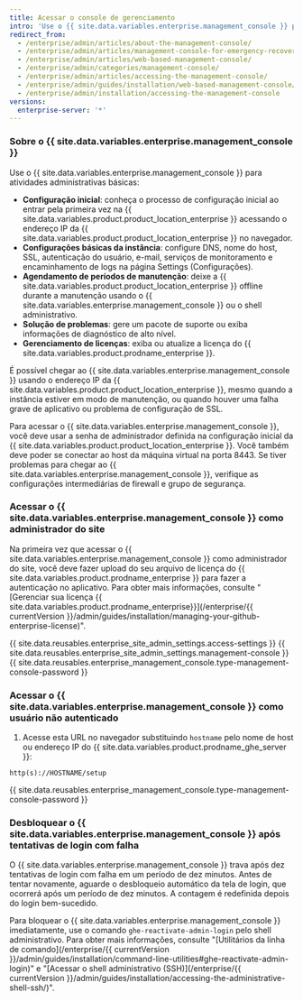 ```yaml
---
title: Acessar o console de gerenciamento
intro: 'Use o {{ site.data.variables.enterprise.management_console }} para definir e configurar a {{ site.data.variables.product.product_location }}, agendar períodos de manutenção, solucionar problemas e gerenciar a licença.'
redirect_from:
  - /enterprise/admin/articles/about-the-management-console/
  - /enterprise/admin/articles/management-console-for-emergency-recovery/
  - /enterprise/admin/articles/web-based-management-console/
  - /enterprise/admin/categories/management-console/
  - /enterprise/admin/articles/accessing-the-management-console/
  - /enterprise/admin/guides/installation/web-based-management-console/
  - /enterprise/admin/installation/accessing-the-management-console
versions:
  enterprise-server: '*'
---
```


### Sobre o {{ site.data.variables.enterprise.management_console }}

Use o {{ site.data.variables.enterprise.management_console }} para atividades administrativas básicas:
- **Configuração inicial**: conheça o processo de configuração inicial ao entrar pela primeira vez na {{ site.data.variables.product.product_location_enterprise }} acessando o endereço IP da {{ site.data.variables.product.product_location_enterprise }} no navegador.
- **Configurações básicas da instância**: configure DNS, nome do host, SSL, autenticação do usuário, e-mail, serviços de monitoramento e encaminhamento de logs na página Settings (Configurações).
- **Agendamento de períodos de manutenção**: deixe a {{ site.data.variables.product.product_location_enterprise }} offline durante a manutenção usando o {{ site.data.variables.enterprise.management_console }} ou o shell administrativo.
- **Solução de problemas**: gere um pacote de suporte ou exiba informações de diagnóstico de alto nível.
- **Gerenciamento de licenças**: exiba ou atualize a licença do {{ site.data.variables.product.prodname_enterprise }}.

É possível chegar ao {{ site.data.variables.enterprise.management_console }} usando o endereço IP da {{ site.data.variables.product.product_location_enterprise }}, mesmo quando a instância estiver em modo de manutenção, ou quando houver uma falha grave de aplicativo ou problema de configuração de SSL.

Para acessar o {{ site.data.variables.enterprise.management_console }}, você deve usar a senha de administrador definida na configuração inicial da {{ site.data.variables.product.product_location_enterprise }}. Você também deve poder se conectar ao host da máquina virtual na porta 8443. Se tiver problemas para chegar ao {{ site.data.variables.enterprise.management_console }}, verifique as configurações intermediárias de firewall e grupo de segurança.

### Acessar o {{ site.data.variables.enterprise.management_console }} como administrador do site

Na primeira vez que acessar o {{ site.data.variables.enterprise.management_console }} como administrador do site, você deve fazer upload do seu arquivo de licença do {{ site.data.variables.product.prodname_enterprise }} para fazer a autenticação no aplicativo. Para obter mais informações, consulte "[Gerenciar sua licença {{ site.data.variables.product.prodname_enterprise}}](/enterprise/{{ currentVersion }}/admin/guides/installation/managing-your-github-enterprise-license)".

{{ site.data.reusables.enterprise_site_admin_settings.access-settings }}
{{ site.data.reusables.enterprise_site_admin_settings.management-console }}
{{ site.data.reusables.enterprise_management_console.type-management-console-password }}

### Acessar o {{ site.data.variables.enterprise.management_console }} como usuário não autenticado

1. Acesse esta URL no navegador substituindo `hostname` pelo nome de host ou endereço IP do {{ site.data.variables.product.prodname_ghe_server }}:
  ```shell
  http(s)://HOSTNAME/setup
  ```
{{ site.data.reusables.enterprise_management_console.type-management-console-password }}

### Desbloquear o {{ site.data.variables.enterprise.management_console }} após tentativas de login com falha

O {{ site.data.variables.enterprise.management_console }} trava após dez tentativas de login com falha em um período de dez minutos. Antes de tentar novamente, aguarde o desbloqueio automático da tela de login, que ocorrerá após um período de dez minutos. A contagem é redefinida depois do login bem-sucedido.

Para bloquear o {{ site.data.variables.enterprise.management_console }} imediatamente, use o comando `ghe-reactivate-admin-login` pelo shell administrativo. Para obter mais informações, consulte "[Utilitários da linha de comando](/enterprise/{{ currentVersion }}/admin/guides/installation/command-line-utilities#ghe-reactivate-admin-login)" e "[Acessar o shell administrativo (SSH)](/enterprise/{{ currentVersion }}/admin/guides/installation/accessing-the-administrative-shell-ssh/)".
